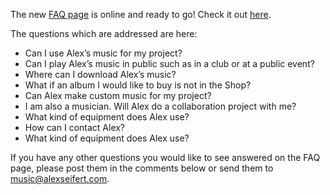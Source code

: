 The new [FAQ page](https://www.alexseifertmusic.com/faq/) is online and ready to go! Check it out [here](https://www.alexseifertmusic.com/faq/).

The questions which are addressed are here:

-   Can I use Alex’s music for my project?
-   Can I play Alex’s music in public such as in a club or at a public event?
-   Where can I download Alex’s music?
-   What if an album I would like to buy is not in the Shop?
-   Can Alex make custom music for my project?
-   I am also a musician. Will Alex do a collaboration project with me?
-   What kind of equipment does Alex use?
-   How can I contact Alex?
-   What kind of equipment does Alex use?

If you have any other questions you would like to see answered on the FAQ page, please post them in the comments below or send them to [music@alexseifert.com](mailto:music@alexseifert.com).